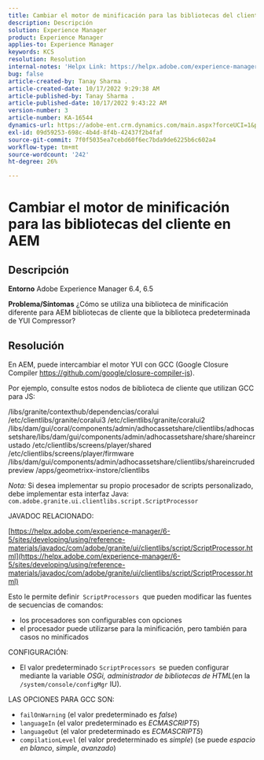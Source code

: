 ```yaml
---
title: Cambiar el motor de minificación para las bibliotecas del cliente en AEM
description: Descripción
solution: Experience Manager
product: Experience Manager
applies-to: Experience Manager
keywords: KCS
resolution: Resolution
internal-notes: 'Helpx Link: https://helpx.adobe.com/experience-manager/kb/how-to-change-the-minification-engine-for-client-libraries-in-AEM.html'
bug: false
article-created-by: Tanay Sharma .
article-created-date: 10/17/2022 9:29:38 AM
article-published-by: Tanay Sharma .
article-published-date: 10/17/2022 9:43:22 AM
version-number: 3
article-number: KA-16544
dynamics-url: https://adobe-ent.crm.dynamics.com/main.aspx?forceUCI=1&pagetype=entityrecord&etn=knowledgearticle&id=f9670338-fe4d-ed11-bba2-0022480868ff
exl-id: 09d59253-698c-4b4d-8f4b-42437f2b4faf
source-git-commit: 7f0f5035ea7cebd60f6ec7bda9de6225b6c602a4
workflow-type: tm+mt
source-wordcount: '242'
ht-degree: 26%

---
```


# Cambiar el motor de minificación para las bibliotecas del cliente en AEM

## Descripción

<b>Entorno</b>
Adobe Experience Manager 6.4, 6.5


<b>Problema/Síntomas</b>
¿Cómo se utiliza una biblioteca de minificación diferente para AEM bibliotecas de cliente que la biblioteca predeterminada de YUI Compressor?


## Resolución


En AEM, puede intercambiar el motor YUI con GCC (Google Closure Compiler https://github.com/google/closure-compiler-js).

Por ejemplo, consulte estos nodos de biblioteca de cliente que utilizan GCC para JS:

/libs/granite/contexthub/dependencias/coralui /etc/clientlibs/granite/coralui3 /etc/clientlibs/granite/coralui2 /libs/dam/gui/coral/components/admin/adhocassetshare/clientlibs/adhocassetshare/libs/dam/gui/components/admin/adhocassetshare/share/shareincrustado /etc/clientlibs/screens/player/shared /etc/clientlibs/screens/player/firmware /libs/dam/gui/components/admin/adhocassetshare/clientlibs/shareincrudedpreview /apps/geometrixx-instore/clientlibs



*Nota:* Si desea implementar su propio procesador de scripts personalizado, debe implementar esta interfaz Java:
`com.adobe.granite.ui.clientlibs.script.ScriptProcessor`



JAVADOC RELACIONADO:

[https://helpx.adobe.com/experience-manager/6-5/sites/developing/using/reference-materials/javadoc/com/adobe/granite/ui/clientlibs/script/ScriptProcessor.html](https://helpx.adobe.com/experience-manager/6-5/sites/developing/using/reference-materials/javadoc/com/adobe/granite/ui/clientlibs/script/ScriptProcessor.html)

Esto le permite definir` ScriptProcessors `que pueden modificar las fuentes de secuencias de comandos:

- los procesadores son configurables con opciones
- el procesador puede utilizarse para la minificación, pero también para casos no minificados




CONFIGURACIÓN:

- El valor predeterminado `ScriptProcessors `se pueden configurar mediante la variable *OSGi, administrador de bibliotecas de HTML*(en la `/system/console/configMgr` IU).




LAS OPCIONES PARA GCC SON:

- `failOnWarning` (el valor predeterminado es *false*)
- `languageIn` (el valor predeterminado es *ECMASCRIPT5*)
- `languageOut` (el valor predeterminado es *ECMASCRIPT5*)
- `compilationLevel` (el valor predeterminado es *simple*) (se puede *espacio en blanco*, *simple*, *avanzado*)
